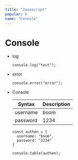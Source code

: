 ```yaml
---
title: "Javascript"
popular: 0
name: "Console"
---
```


# Console

- log

  ```
  console.log("test");
  ```

- error

  ```
  console.error("error");
  ```

- Console

  | Syntax   | Description |
  | -------- | ----------- |
  | username | boom        |
  | password | 1234        |

  ```
  const authen = {
    username: "boom",
    password: "1234"
  }
  ```

  ```
  console.table(authen);
  ```
